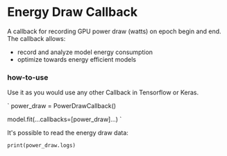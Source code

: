 # Energy Draw Callback

A callback for recording GPU power draw (watts) on epoch begin and end. The callback allows: 

- record and analyze model energy consumption
- optimize towards energy efficient models

### how-to-use

Use it as you would use any other Callback in Tensorflow or Keras.

`
power_draw = PowerDrawCallback()

model.fit(...callbacks=[power_draw]...)
`

It's possible to read the energy draw data:

`print(power_draw.logs)`

